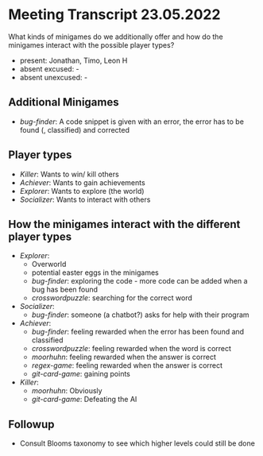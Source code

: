 # Meeting Transcript 23.05.2022

What kinds of minigames do we additionally offer and how do the minigames interact with the possible player types?

- present: Jonathan, Timo, Leon H
- absent excused: -
- absent unexcused: -

## Additional Minigames

- _bug-finder_: A code snippet is given with an error, the error has to be found (, classified) and corrected

## Player types

- _Killer_: Wants to win/ kill others
- _Achiever_: Wants to gain achievements
- _Explorer_: Wants to explore (the world)
- _Socializer_: Wants to interact with others

## How the minigames interact with the different player types

- _Explorer_:
  - Overworld
  - potential easter eggs in the minigames
  - _bug-finder_: exploring the code - more code can be added when a bug has been found
  - _crosswordpuzzle_: searching for the correct word
- _Socializer_:
  - _bug-finder_: someone (a chatbot?) asks for help with their program
- _Achiever_:
  - _bug-finder_: feeling rewarded when the error has been found and classified
  - _crosswordpuzzle_: feeling rewarded when the word is correct
  - _moorhuhn_: feeling rewarded when the answer is correct
  - _regex-game_: feeling rewarded when the answer is correct
  - _git-card-game_: gaining points
- _Killer_:
  - _moorhuhn_: Obviously
  - _git-card-game_: Defeating the AI

## Followup

- Consult Blooms taxonomy to see which higher levels could still be done

